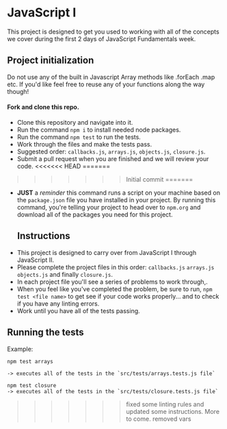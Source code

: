# JavaScript I

This project is designed to get you used to working with all of the concepts we cover during the first 2 days of JavaScript Fundamentals week.

## Project initialization

Do not use any of the built in Javascript Array methods like .forEach .map etc. If you'd like feel free to reuse any of your functions along the way though! 

#### Fork and clone this repo.
* Clone this repository and navigate into it.
* Run the command `npm i` to install needed node packages.
* Run the command `npm test` to run the tests.
* Work through the files and make the tests pass.
* Suggested order: `callbacks.js`, `arrays.js`, `objects.js`, `closure.js`.
* Submit a pull request when you are finished and we will review your code.
<<<<<<< HEAD
=======
>>>>>>> Initial commit
=======
* **JUST** a _reminder_ this command runs a script on your machine based on the `package.json` file you have installed in your project. By running this command, you're telling your project to head over to `npm.org` and download all of the packages you need for this project.
  ## Instructions
* This project is designed to carry over from JavaScript I through JavaScript II.
* Please complete the project files in this order: `callbacks.js` `arrays.js` `objects.js` and finally `closure.js`.
* In each project file you'll see a series of problems to work through,.
* When you feel like you've completed the problem, be sure to run, `npm test <file name>` to get see if your code works properly... and to check if you have any linting errors.
* Work until you have all of the tests passing.

## Running the tests

Example:

```
npm test arrays

-> executes all of the tests in the `src/tests/arrays.tests.js file`

npm test closure
-> executes all of the tests in the `src/tests/closure.tests.js file`
```
>>>>>>> fixed some linting rules and updated some instructions. More to come.
>>>>>>> removed vars

